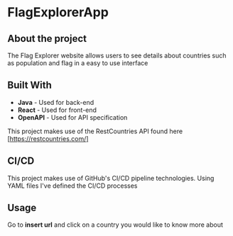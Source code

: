 # FlagExplorerApp
## About the project
The Flag Explorer website allows users to see details about countries such as population and flag in a easy to use interface

## Built With
- **Java** - Used for back-end
- **React** - Used for front-end
- **OpenAPI** - Used for API specification

This project makes use of the RestCountries API found here [https://restcountries.com/] 

## CI/CD
This project makes use of GitHub's CI/CD pipeline technologies. Using YAML files I've defined the CI/CD processes

## Usage
Go to **insert url** and click on a country you would like to know more about